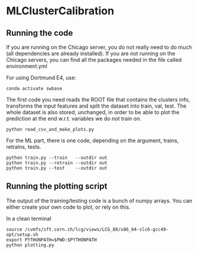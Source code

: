 # MLClusterCalibration

## Running the code

If you are running on the Chicago server, you do not really need to do much (all dependencies are already installed). If you are not running on the Chicago servers, you can find all the packages needed in the file called environment.yml

For using Dortmund E4, use:
```
conda activate swbase
```


The first code you need reads the ROOT file that contains the clusters info, transforms the input features and split the dataset into train, val, test.
The whole dataset is also stored, unchanged, in order to be able to plot the prediction at the end w.r.t. variables we do not train on.
```
python read_csv_and_make_plots.py
```


For the ML part, there is one code, depending on the argument, trains, retrains, tests.

```
python train.py --train   --outdir out
python train.py --retrain --outdir out
python train.py --test    --outdir out
```


## Running the plotting script

The output of the training/testing code is a bunch of numpy arrays. You can either create your own code to plot, or rely on this.

In a clean terminal
```
source /cvmfs/sft.cern.ch/lcg/views/LCG_88/x86_64-slc6-gcc49-opt/setup.sh
export PYTHONPATH=$PWD:$PYTHONPATH
python plotting.py
```
